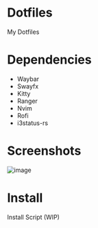 # Dotfiles
My Dotfiles 

# Dependencies
- Waybar
- Swayfx
- Kitty
- Ranger
- Nvim
- Rofi
- i3status-rs
# Screenshots 

![image](https://github.com/user-attachments/assets/8818350e-9f46-4266-92a1-77f0c272f642)

# Install
Install Script (WIP)
